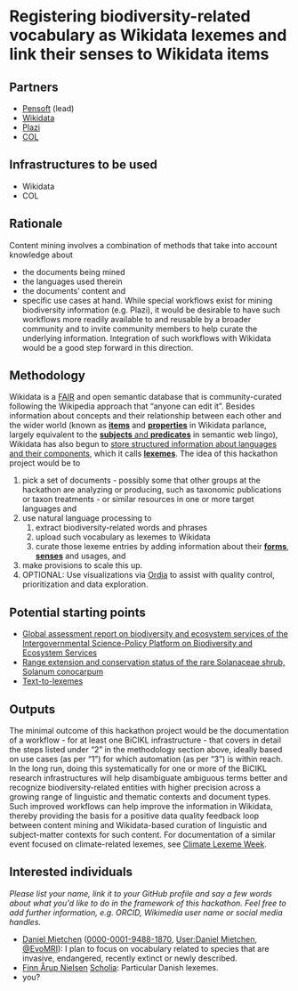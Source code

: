 # Registering biodiversity-related vocabulary as Wikidata lexemes and link their senses to Wikidata items

## Partners
- [Pensoft](https://pensoft.net/) (lead)
- [Wikidata](https://wikidata.org/)
- [Plazi](http://plazi.org/)
- [COL](https://www.catalogueoflife.org/)

## Infrastructures to be used 
- Wikidata
- COL

## Rationale
Content mining involves a combination of methods that take into account knowledge about
* the documents being mined
* the languages used therein
* the documents’ content and
* specific use cases at hand. 
While special workflows exist for mining biodiversity information (e.g. Plazi), it would be desirable to have such workflows more readily available to and reusable by a broader community and to invite community members to help curate the underlying information. Integration of such workflows with Wikidata would be a good step forward in this direction.

## Methodology
Wikidata is a [FAIR](https://en.wikipedia.org/wiki/FAIR_data) and open semantic database that is community-curated following the Wikipedia approach that “anyone can edit it”. Besides information about concepts and their relationship between each other and the wider world (known as **[items](https://www.wikidata.org/wiki/Help:Items)** and **[properties](https://www.wikidata.org/wiki/Help:Properties)** in Wikidata parlance, largely equivalent to the [**subjects** and **predicates**](https://en.wikipedia.org/wiki/Semantic_triple) in semantic web lingo), Wikidata has also begun to [store structured information about languages and their components](https://www.wikidata.org/wiki/Wikidata:Lexicographical_data), which it calls **[lexemes](https://www.wikidata.org/wiki/Wikidata:Lexicographical_data/Documentation#Lexeme)**. The idea of this hackathon project would be to
1. pick a set of documents - possibly some that other groups at the hackathon are analyzing or producing, such as taxonomic publications or taxon treatments - or similar resources in one or more target languages and 
1. use natural language processing to 
    1. extract biodiversity-related words and phrases
    1. upload such vocabulary as lexemes to Wikidata
    1. curate those lexeme entries by adding information about their **[forms](https://www.wikidata.org/wiki/Wikidata:Lexicographical_data/Documentation#Form)**, **[senses](https://www.wikidata.org/wiki/Wikidata:Lexicographical_data/Documentation#Sense)** and usages, and
1. make provisions to scale this up.
1. OPTIONAL: Use visualizations via [Ordia](https://ordia.toolforge.org/) to assist with quality control, prioritization and data exploration.

## Potential starting points

* [Global assessment report on biodiversity and ecosystem services of the Intergovernmental Science-Policy Platform on Biodiversity and Ecosystem Services](https://doi.org/10.5281/zenodo.3831674)
* [Range extension and conservation status of the rare Solanaceae shrub, Solanum conocarpum](https://doi.org/10.3897/BDJ.9.e69156)
* [Text-to-lexemes](https://ordia.toolforge.org/text-to-lexemes)

## Outputs
The minimal outcome of this hackathon project would be the documentation of a workflow - for at least one BiCIKL infrastructure - that covers in detail the steps listed under “2” in the methodology section above, ideally based on use cases (as per “1”) for which automation (as per “3”) is within reach. In the long run, doing this systematically for one or more of the BiCIKL research infrastructures will help disambiguate ambiguous terms better and recognize biodiversity-related entities with higher precision across a growing range of linguistic and thematic contexts and document types. Such improved workflows can help improve the information in Wikidata, thereby providing the basis for a positive data quality feedback loop between content mining and Wikidata-based curation of linguistic and subject-matter contexts for such content. For documentation of a similar event focused on climate-related lexemes, see [Climate Lexeme Week](https://www.wikidata.org/wiki/Wikidata:WikiProject_Climate_Change/Climate_lexeme_week).

## Interested individuals
*Please list your name, link it to your GitHub profile and say a few words about what you'd like to do in the framework of this hackathon. Feel free to add further information, e.g. ORCID, Wikimedia user name or social media handles.*
- [Daniel Mietchen](https://github.com/Daniel-Mietchen) ([0000-0001-9488-1870](https://orcid.org/0000-0001-9488-1870), [User:Daniel Mietchen](https://www.wikidata.org/wiki/User:Daniel_Mietchen), [@EvoMRI](https://twitter.com/EvoMRI)): I plan to focus on vocabulary related to species that are invasive, endangered, recently extinct or newly described.
- [Finn Årup Nielsen](https://github.com/fnielsen) [Scholia](https://scholia.toolforge.org/author/Q20980928): Particular Danish lexemes.
- you?
